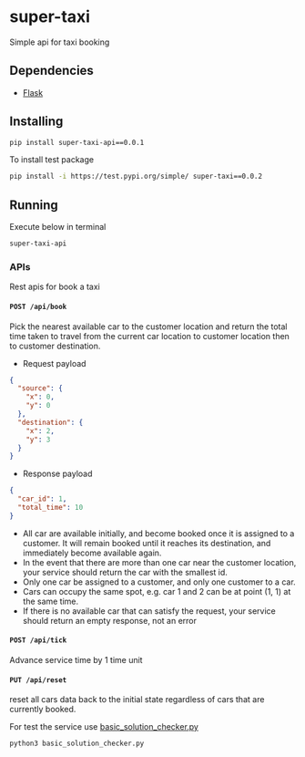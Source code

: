 # super-taxi
Simple api for taxi booking

## Dependencies
- [Flask](https://github.com/pallets/flask)

## Installing

```sh
pip install super-taxi-api==0.0.1
```
To install test package
```sh
pip install -i https://test.pypi.org/simple/ super-taxi==0.0.2
```

## Running
Execute below in terminal
```sh
super-taxi-api
```

### APIs

Rest apis for book a taxi

#### `POST /api/book`

Pick the nearest available car to the customer location and return the total time taken to travel from the current car location to customer location then to customer destination.

- Request payload
```json
{
  "source": {
    "x": 0,
    "y": 0
  },
  "destination": {
    "x": 2,
    "y": 3
  }
}
```

- Response payload
```json
{
  "car_id": 1,
  "total_time": 10
}
```
- All car are available initially, and become booked once it is assigned to a customer. It will remain booked until it reaches its destination, and immediately become available again.
- In the event that there are more than one car near the customer location, your service should return the car with the smallest id.
- Only one car be assigned to a customer, and only one customer to a car.
- Cars can occupy the same spot, e.g. car 1 and 2 can be at point (1, 1) at the same time.
- If there is no available car that can satisfy the request, your service should return an empty response, not an error

#### `POST /api/tick`
Advance service time by 1 time unit

#### `PUT /api/reset` 
reset all cars data back to the initial state regardless of cars that are currently booked.


For test the service use [basic_solution_checker.py](basic_solution_checker.py)
```python
python3 basic_solution_checker.py
```